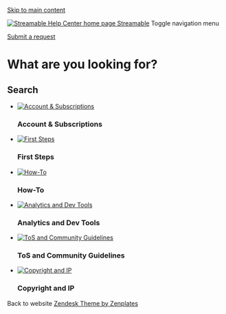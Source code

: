 [Skip to main content](#page-container)

 [![Streamable Help Center home page](/hc/theming_assets/01J2VJYZB5B14ZDZS2Z4759SHJ) Streamable](https://support.streamable.com/hc/en-us) Toggle navigation menu

[Submit a request](https://support.streamable.com/hc/en-us/requests/new)

What are you looking for?
=========================

Search
------

* [![Account & Subscriptions](/hc/theming_assets/01J2K4JJRPZ4G03G65JW9KAH2R)](https://support.streamable.com/hc/en-us/categories/26638782405137-Account-Subscriptions)
    
    ### Account & Subscriptions
    
* [![First Steps](/hc/theming_assets/01J2K4JYK8K3DZVFENAQQRD1BB)](https://support.streamable.com/hc/en-us/categories/26638793379089-First-Steps)
    
    ### First Steps
    
* [![How-To](/hc/theming_assets/01J2K4M06F2Q3B3H4RSJYKNMK7)](https://support.streamable.com/hc/en-us/categories/26638760892689-How-To)
    
    ### How-To
    
* [![Analytics and Dev Tools](/hc/theming_assets/01J2K4M06F2Q3B3H4RSJYKNMK7)](https://support.streamable.com/hc/en-us/categories/26638840474385-Analytics-and-Dev-Tools)
    
    ### Analytics and Dev Tools
    
* [![ToS and Community Guidelines](/hc/theming_assets/01J2K4QCGCRRV5PPKNV9HVYR5A)](https://support.streamable.com/hc/en-us/categories/26638762025617-ToS-and-Community-Guidelines)
    
    ### ToS and Community Guidelines
    
* [![Copyright and IP](/hc/theming_assets/01J2K4MX2894W3J9R8D9TVASVG)](https://support.streamable.com/hc/en-us/categories/26638774721809-Copyright-and-IP)
    
    ### Copyright and IP
    

Back to website [](https://www.facebook.com/streamable/)[](https://x.com/streamable)[](https://www.instagram.com/streamable/?hl=en)[Zendesk Theme by Zenplates](https://www.zenplates.co/)